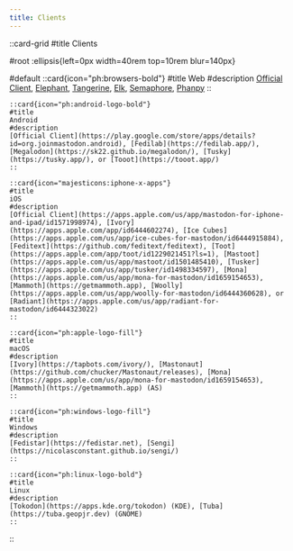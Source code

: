 ```yaml
---
title: Clients
---
```


::card-grid
#title
Clients

#root
:ellipsis{left=0px width=40rem top=10rem blur=140px}

#default
    ::card{icon="ph:browsers-bold"}
    #title
    Web
    #description
    [Official Client](https://vmst.io), [Elephant](/clients/elephant), [Tangerine](/clients/tangerine), [Elk](https://elk.vmst.io/), [Semaphore](https://semaphore.vmst.io), [Phanpy](https://phanpy.vmst.io)
    ::

    ::card{icon="ph:android-logo-bold"}
    #title
    Android
    #description
    [Official Client](https://play.google.com/store/apps/details?id=org.joinmastodon.android), [Fedilab](https://fedilab.app/), [Megalodon](https://sk22.github.io/megalodon/), [Tusky](https://tusky.app/), or [Tooot](https://tooot.app/)
    ::

    ::card{icon="majesticons:iphone-x-apps"}
    #title
    iOS
    #description
    [Official Client](https://apps.apple.com/us/app/mastodon-for-iphone-and-ipad/id1571998974), [Ivory](https://apps.apple.com/app/id6444602274), [Ice Cubes](https://apps.apple.com/us/app/ice-cubes-for-mastodon/id6444915884), [Feditext](https://github.com/feditext/feditext), [Toot](https://apps.apple.com/app/toot/id1229021451?ls=1), [Mastoot](https://apps.apple.com/us/app/mastoot/id1501485410), [Tusker](https://apps.apple.com/us/app/tusker/id1498334597), [Mona](https://apps.apple.com/us/app/mona-for-mastodon/id1659154653), [Mammoth](https://getmammoth.app), [Woolly](https://apps.apple.com/us/app/woolly-for-mastodon/id6444360628), or [Radiant](https://apps.apple.com/us/app/radiant-for-mastodon/id6444323022)
    ::

    ::card{icon="ph:apple-logo-fill"}
    #title
    macOS
    #description
    [Ivory](https://tapbots.com/ivory/), [Mastonaut](https://github.com/chucker/Mastonaut/releases), [Mona](https://apps.apple.com/us/app/mona-for-mastodon/id1659154653), [Mammoth](https://getmammoth.app) (AS)
    ::

    ::card{icon="ph:windows-logo-fill"}
    #title
    Windows
    #description
    [Fedistar](https://fedistar.net), [Sengi](https://nicolasconstant.github.io/sengi/)
    ::

    ::card{icon="ph:linux-logo-bold"}
    #title
    Linux
    #description
    [Tokodon](https://apps.kde.org/tokodon) (KDE), [Tuba](https://tuba.geopjr.dev) (GNOME)
    ::
::
